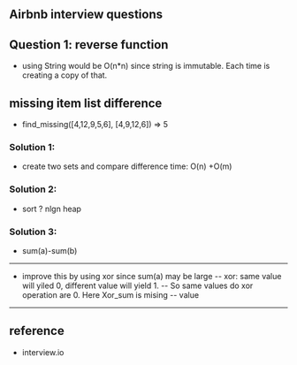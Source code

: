 ## Airbnb interview questions

## Question 1: reverse function
- using String would be O(n*n) since string is immutable. Each time is creating a copy of that.

## missing item list difference
- find_missing([4,12,9,5,6], [4,9,12,6]) => 5
### Solution 1:
- create two sets and compare difference time: O(n) +O(m)

### Solution 2:
- sort ? nlgn heap

### Solution 3:
- sum(a)-sum(b) 
-----------------------------------------------------------------
- improve this by using xor since sum(a) may be large
-- xor: same value will yiled 0, different value will yield 1. 
-- So same values do xor operation are 0. Here Xor_sum is mising 
-- value
-----------------------------------------------------------------

## reference
- interview.io
